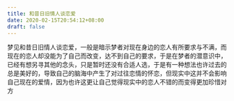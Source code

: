 ```yaml
---
title: 和昔日旧情人谈恋爱
date: 2020-02-15T20:54:12+08:00
draft: false
---
```


梦见和昔日旧情人谈恋爱，一般是暗示梦者对现在身边的恋人有所要求与不满，而现在的恋人却没能为了自己而改变，达不到自己的要求，于是在梦者的潜意识中，已经有想另寻其他的念头，只是暂时还没有合适人选，于是有一种想法也许过去的总是美好的，导致自己的脑海中产生了对过往恋情的怀恋，但现实中这并不会影响自己现在的爱情，因为也许这更让自己觉得现实中的恋人不错的而变得更加珍惜对方